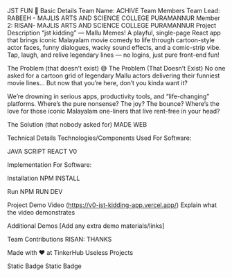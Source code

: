 JST FUN 🎯
Basic Details
Team Name: ACHIVE
Team Members
Team Lead: RABEEH - MAJLIS ARTS AND SCIENCE COLLEGE PURAMANNUR
Member 2: RISAN- MAJLIS ARTS AND SCIENCE COLLEGE PURAMANNUR
Project Description
“jst kidding” — Mallu Memes!
A playful, single-page React app that brings iconic Malayalam movie comedy to life through cartoon-style actor faces, funny dialogues, wacky sound effects, and a comic-strip vibe. Tap, laugh, and relive legendary lines — no logins, just pure front-end fun!

The Problem (that doesn't exist)
😅 The Problem (That Doesn’t Exist)
No one asked for a cartoon grid of legendary Mallu actors delivering their funniest movie lines...
But now that you’re here, don’t you kinda want it?

We’re drowning in serious apps, productivity tools, and “life-changing” platforms.
Where’s the pure nonsense? The joy? The bounce?
Where’s the love for those iconic Malayalam one-liners that live rent-free in your head?

The Solution (that nobody asked for)
MADE WEB

Technical Details
Technologies/Components Used
For Software:

JAVA SCRIPT
REACT
V0

Implementation
For Software:

Installation
NPM INSTALL

Run
NPM RUN DEV

Project Demo
Video
(https://v0-jst-kidding-app.vercel.app/) Explain what the video demonstrates

Additional Demos
[Add any extra demo materials/links]

Team Contributions
RISAN: THANKS

Made with ❤️ at TinkerHub Useless Projects

Static Badge Static Badge

